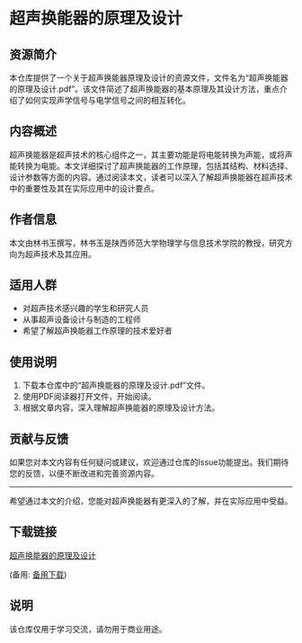# 超声换能器的原理及设计

## 资源简介

本仓库提供了一个关于超声换能器原理及设计的资源文件，文件名为“超声换能器的原理及设计.pdf”。该文件简述了超声换能器的基本原理及其设计方法，重点介绍了如何实现声学信号与电学信号之间的相互转化。

## 内容概述

超声换能器是超声技术的核心组件之一，其主要功能是将电能转换为声能，或将声能转换为电能。本文详细探讨了超声换能器的工作原理，包括其结构、材料选择、设计参数等方面的内容。通过阅读本文，读者可以深入了解超声换能器在超声技术中的重要性及其在实际应用中的设计要点。

## 作者信息

本文由林书玉撰写，林书玉是陕西师范大学物理学与信息技术学院的教授，研究方向为超声技术及其应用。

## 适用人群

- 对超声技术感兴趣的学生和研究人员
- 从事超声设备设计与制造的工程师
- 希望了解超声换能器工作原理的技术爱好者

## 使用说明

1. 下载本仓库中的“超声换能器的原理及设计.pdf”文件。
2. 使用PDF阅读器打开文件，开始阅读。
3. 根据文章内容，深入理解超声换能器的原理及设计方法。

## 贡献与反馈

如果您对本文内容有任何疑问或建议，欢迎通过仓库的Issue功能提出。我们期待您的反馈，以便不断改进和完善资源内容。

---

希望通过本文的介绍，您能对超声换能器有更深入的了解，并在实际应用中受益。

## 下载链接
[超声换能器的原理及设计](https://pan.quark.cn/s/038e93e8ec55) 

(备用: [备用下载](https://pan.baidu.com/s/1lLFK3wkZ6rd5ICQyXi_A8Q?pwd=1234))

## 说明

该仓库仅用于学习交流，请勿用于商业用途。

